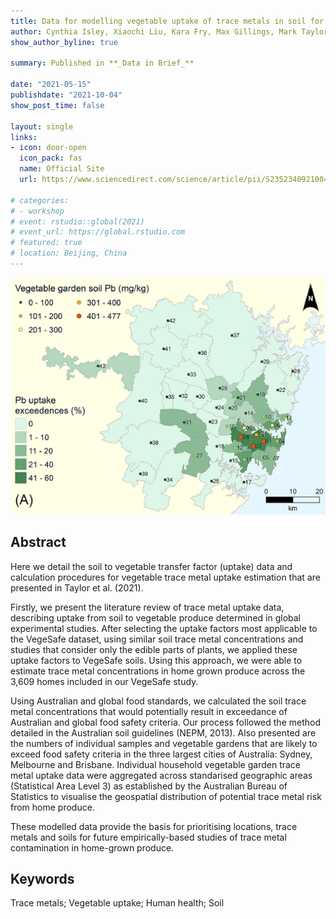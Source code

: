 ```yaml
---
title: Data for modelling vegetable uptake of trace metals in soil for the VegeSafe program
author: Cynthia Isley, Xiaochi Liu, Kara Fry, Max Gillings, Mark Taylor
show_author_byline: true

summary: Published in **_Data in Brief_**

date: "2021-05-15"
publishdate: "2021-10-04"
show_post_time: false

layout: single
links:
- icon: door-open
  icon_pack: fas
  name: Official Site
  url: https://www.sciencedirect.com/science/article/pii/S2352340921004352

# categories:
# - workshop
# event: rstudio::global(2021)
# event_url: https://global.rstudio.com
# featured: true
# location: Beijing, China
---
```


![Graphic Abstract](graphic.png)

## Abstract

Here we detail the soil to vegetable transfer factor (uptake) data and calculation procedures for vegetable trace metal uptake estimation that are presented in Taylor et al. (2021).

Firstly, we present the literature review of trace metal uptake data, describing uptake from soil to vegetable produce determined in global experimental studies. After selecting the uptake factors most applicable to the VegeSafe dataset, using similar soil trace metal concentrations and studies that consider only the edible parts of plants, we applied these uptake factors to VegeSafe soils. Using this approach, we were able to estimate trace metal concentrations in home grown produce across the 3,609 homes included in our VegeSafe study.

Using Australian and global food standards, we calculated the soil trace metal concentrations that would potentially result in exceedance of Australian and global food safety criteria. Our process followed the method detailed in the Australian soil guidelines (NEPM, 2013). Also presented are the numbers of individual samples and vegetable gardens that are likely to exceed food safety criteria in the three largest cities of Australia: Sydney, Melbourne and Brisbane. Individual household vegetable garden trace metal uptake data were aggregated across standarised geographic areas (Statistical Area Level 3) as established by the Australian Bureau of Statistics to visualise the geospatial distribution of potential trace metal risk from home produce.

These modelled data provide the basis for prioritising locations, trace metals and soils for future empirically-based studies of trace metal contamination in home-grown produce.



## Keywords

Trace metals; Vegetable uptake; Human health; Soil